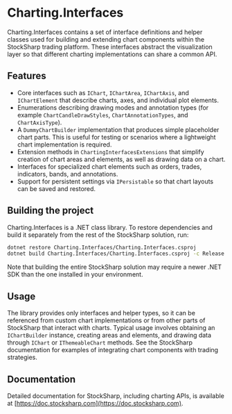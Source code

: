 # Charting.Interfaces

Charting.Interfaces contains a set of interface definitions and helper classes used for building and extending chart components within the StockSharp trading platform. These interfaces abstract the visualization layer so that different charting implementations can share a common API.

## Features

- Core interfaces such as `IChart`, `IChartArea`, `IChartAxis`, and `IChartElement` that describe charts, axes, and individual plot elements.
- Enumerations describing drawing modes and annotation types (for example `ChartCandleDrawStyles`, `ChartAnnotationTypes`, and `ChartAxisType`).
- A `DummyChartBuilder` implementation that produces simple placeholder chart parts. This is useful for testing or scenarios where a lightweight chart implementation is required.
- Extension methods in `ChartingInterfacesExtensions` that simplify creation of chart areas and elements, as well as drawing data on a chart.
- Interfaces for specialized chart elements such as orders, trades, indicators, bands, and annotations.
- Support for persistent settings via `IPersistable` so that chart layouts can be saved and restored.

## Building the project

Charting.Interfaces is a .NET class library. To restore dependencies and build it separately from the rest of the StockSharp solution, run:

```bash
dotnet restore Charting.Interfaces/Charting.Interfaces.csproj
dotnet build Charting.Interfaces/Charting.Interfaces.csproj -c Release
```

Note that building the entire StockSharp solution may require a newer .NET SDK than the one installed in your environment.

## Usage

The library provides only interfaces and helper types, so it can be referenced from custom chart implementations or from other parts of StockSharp that interact with charts. Typical usage involves obtaining an `IChartBuilder` instance, creating areas and elements, and drawing data through `IChart` or `IThemeableChart` methods. See the StockSharp documentation for examples of integrating chart components with trading strategies.

## Documentation

Detailed documentation for StockSharp, including charting APIs, is available at [https://doc.stocksharp.com](https://doc.stocksharp.com).


